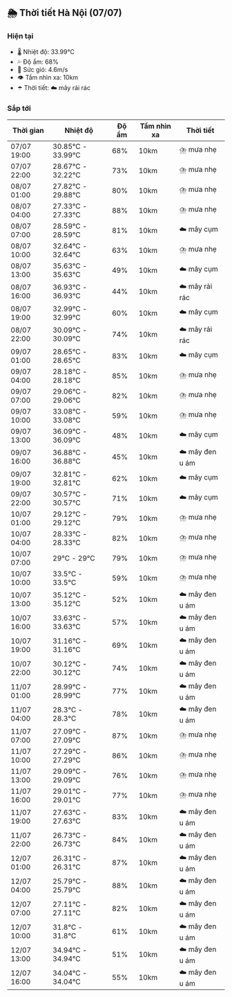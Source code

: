 ## 🌦️ Thời tiết Hà Nội (07/07)

### Hiện tại

- 🌡️ Nhiệt độ: 33.99℃
- 💦 Độ ẩm: 68%
- 💨 Sức gió: 4.6m/s
- 👁️ Tầm nhìn xa: 10km
- ☂️ Thời tiết: ☁️ mây rải rác

### Sắp tới

| Thời gian | Nhiệt độ | Độ ẩm | Tầm nhìn xa | Thời tiết |
| --- | --- | --- | --- | --- |
| 07/07 19:00 | 30.85℃ - 33.99℃ | 68% | 10km | ⛈️ mưa nhẹ |
| 07/07 22:00 | 28.67℃ - 32.22℃ | 73% | 10km | ⛈️ mưa nhẹ |
| 08/07 01:00 | 27.82℃ - 29.88℃ | 80% | 10km | ⛈️ mưa nhẹ |
| 08/07 04:00 | 27.33℃ - 27.33℃ | 88% | 10km | ⛈️ mưa nhẹ |
| 08/07 07:00 | 28.59℃ - 28.59℃ | 81% | 10km | ☁️ mây cụm |
| 08/07 10:00 | 32.64℃ - 32.64℃ | 63% | 10km | ⛈️ mưa nhẹ |
| 08/07 13:00 | 35.63℃ - 35.63℃ | 49% | 10km | ☁️ mây cụm |
| 08/07 16:00 | 36.93℃ - 36.93℃ | 44% | 10km | ☁️ mây rải rác |
| 08/07 19:00 | 32.99℃ - 32.99℃ | 60% | 10km | ☁️ mây cụm |
| 08/07 22:00 | 30.09℃ - 30.09℃ | 74% | 10km | ☁️ mây rải rác |
| 09/07 01:00 | 28.65℃ - 28.65℃ | 83% | 10km | ☁️ mây cụm |
| 09/07 04:00 | 28.18℃ - 28.18℃ | 85% | 10km | ⛈️ mưa nhẹ |
| 09/07 07:00 | 29.06℃ - 29.06℃ | 82% | 10km | ⛈️ mưa nhẹ |
| 09/07 10:00 | 33.08℃ - 33.08℃ | 59% | 10km | ⛈️ mưa nhẹ |
| 09/07 13:00 | 36.09℃ - 36.09℃ | 48% | 10km | ☁️ mây cụm |
| 09/07 16:00 | 36.88℃ - 36.88℃ | 45% | 10km | ☁️ mây đen u ám |
| 09/07 19:00 | 32.81℃ - 32.81℃ | 62% | 10km | ☁️ mây cụm |
| 09/07 22:00 | 30.57℃ - 30.57℃ | 71% | 10km | ☁️ mây cụm |
| 10/07 01:00 | 29.12℃ - 29.12℃ | 79% | 10km | ⛈️ mưa nhẹ |
| 10/07 04:00 | 28.33℃ - 28.33℃ | 82% | 10km | ⛈️ mưa nhẹ |
| 10/07 07:00 | 29℃ - 29℃ | 79% | 10km | ⛈️ mưa nhẹ |
| 10/07 10:00 | 33.5℃ - 33.5℃ | 59% | 10km | ⛈️ mưa nhẹ |
| 10/07 13:00 | 35.12℃ - 35.12℃ | 52% | 10km | ☁️ mây đen u ám |
| 10/07 16:00 | 33.63℃ - 33.63℃ | 57% | 10km | ☁️ mây đen u ám |
| 10/07 19:00 | 31.16℃ - 31.16℃ | 69% | 10km | ☁️ mây đen u ám |
| 10/07 22:00 | 30.12℃ - 30.12℃ | 74% | 10km | ☁️ mây đen u ám |
| 11/07 01:00 | 28.99℃ - 28.99℃ | 77% | 10km | ☁️ mây đen u ám |
| 11/07 04:00 | 28.3℃ - 28.3℃ | 78% | 10km | ☁️ mây đen u ám |
| 11/07 07:00 | 27.09℃ - 27.09℃ | 87% | 10km | ⛈️ mưa nhẹ |
| 11/07 10:00 | 27.29℃ - 27.29℃ | 86% | 10km | ⛈️ mưa nhẹ |
| 11/07 13:00 | 29.09℃ - 29.09℃ | 76% | 10km | ⛈️ mưa nhẹ |
| 11/07 16:00 | 29.01℃ - 29.01℃ | 77% | 10km | ⛈️ mưa nhẹ |
| 11/07 19:00 | 27.63℃ - 27.63℃ | 83% | 10km | ☁️ mây đen u ám |
| 11/07 22:00 | 26.73℃ - 26.73℃ | 84% | 10km | ☁️ mây đen u ám |
| 12/07 01:00 | 26.31℃ - 26.31℃ | 87% | 10km | ☁️ mây đen u ám |
| 12/07 04:00 | 25.79℃ - 25.79℃ | 88% | 10km | ☁️ mây đen u ám |
| 12/07 07:00 | 27.11℃ - 27.11℃ | 82% | 10km | ☁️ mây đen u ám |
| 12/07 10:00 | 31.8℃ - 31.8℃ | 61% | 10km | ☁️ mây đen u ám |
| 12/07 13:00 | 34.94℃ - 34.94℃ | 51% | 10km | ☁️ mây đen u ám |
| 12/07 16:00 | 34.04℃ - 34.04℃ | 55% | 10km | ☁️ mây đen u ám |
